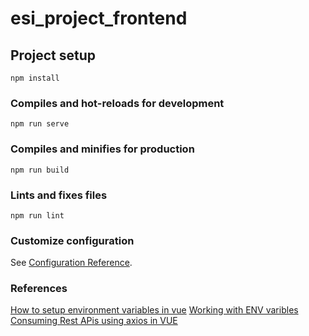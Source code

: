 # esi_project_frontend

## Project setup
```
npm install
```

### Compiles and hot-reloads for development
```
npm run serve
```

### Compiles and minifies for production
```
npm run build
```

### Lints and fixes files
```
npm run lint
```

### Customize configuration
See [Configuration Reference](https://cli.vuejs.org/config/).


### References

[How to setup environment variables in vue](https://cli.vuejs.org/guide/mode-and-env.html)
[Working with ENV varibles](https://www.digitalocean.com/community/tutorials/vuejs-working-with-environment-variables)
[Consuming Rest APis using axios in VUE](https://www.digitalocean.com/community/tutorials/vuejs-rest-api-axios)